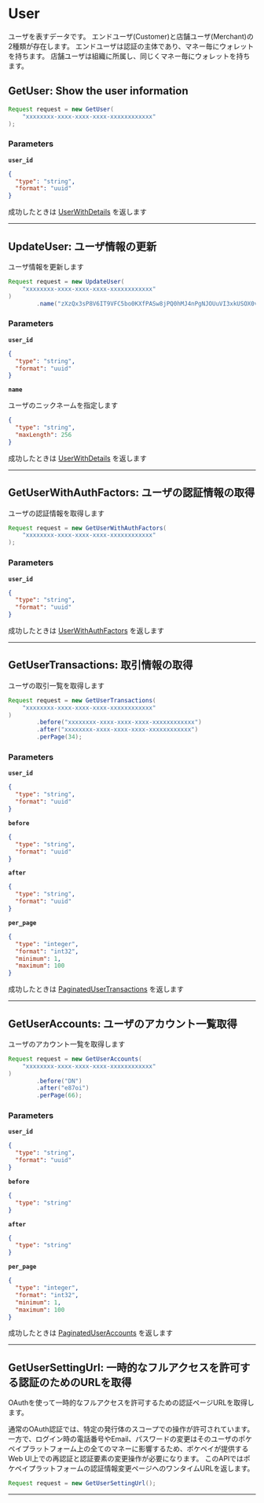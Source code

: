# User
ユーザを表すデータです。
エンドユーザ(Customer)と店舗ユーザ(Merchant)の2種類が存在します。
エンドユーザは認証の主体であり、マネー毎にウォレットを持ちます。
店舗ユーザは組織に所属し、同じくマネー毎にウォレットを持ちます。


<a name="get-user"></a>
## GetUser: Show the user information

```java
Request request = new GetUser(
    "xxxxxxxx-xxxx-xxxx-xxxx-xxxxxxxxxxxx"
);

```



### Parameters
**`user_id`** 
  


```json
{
  "type": "string",
  "format": "uuid"
}
```



成功したときは
[UserWithDetails](./responses.md#user-with-details)
を返します



---


<a name="update-user"></a>
## UpdateUser: ユーザ情報の更新
ユーザ情報を更新します

```java
Request request = new UpdateUser(
    "xxxxxxxx-xxxx-xxxx-xxxx-xxxxxxxxxxxx"
)
        .name("zXzQx3sP8V6IT9VFC5bo0KXfPASw8jPQ0hMJ4nPgNJOUuVI3xkUSOX0vTgyFK1FOp7pl9MWii2exAarzlUllrgsQZQAnUYeKIbZQuPYAKNLvTyMcIYlLoYSz5jRHNPv9LO3MtPyt1wTnktL8AYkBvD7caRgncONv8Kje2pUTWz"); // ニックネーム

```



### Parameters
**`user_id`** 
  


```json
{
  "type": "string",
  "format": "uuid"
}
```

**`name`** 
  

ユーザのニックネームを指定します

```json
{
  "type": "string",
  "maxLength": 256
}
```



成功したときは
[UserWithDetails](./responses.md#user-with-details)
を返します



---


<a name="get-user-with-auth-factors"></a>
## GetUserWithAuthFactors: ユーザの認証情報の取得
ユーザの認証情報を取得します

```java
Request request = new GetUserWithAuthFactors(
    "xxxxxxxx-xxxx-xxxx-xxxx-xxxxxxxxxxxx"
);

```



### Parameters
**`user_id`** 
  


```json
{
  "type": "string",
  "format": "uuid"
}
```



成功したときは
[UserWithAuthFactors](./responses.md#user-with-auth-factors)
を返します



---


<a name="get-user-transactions"></a>
## GetUserTransactions: 取引情報の取得
ユーザの取引一覧を取得します

```java
Request request = new GetUserTransactions(
    "xxxxxxxx-xxxx-xxxx-xxxx-xxxxxxxxxxxx"
)
        .before("xxxxxxxx-xxxx-xxxx-xxxx-xxxxxxxxxxxx")
        .after("xxxxxxxx-xxxx-xxxx-xxxx-xxxxxxxxxxxx")
        .perPage(34);

```



### Parameters
**`user_id`** 
  


```json
{
  "type": "string",
  "format": "uuid"
}
```

**`before`** 
  


```json
{
  "type": "string",
  "format": "uuid"
}
```

**`after`** 
  


```json
{
  "type": "string",
  "format": "uuid"
}
```

**`per_page`** 
  


```json
{
  "type": "integer",
  "format": "int32",
  "minimum": 1,
  "maximum": 100
}
```



成功したときは
[PaginatedUserTransactions](./responses.md#paginated-user-transactions)
を返します



---


<a name="get-user-accounts"></a>
## GetUserAccounts: ユーザのアカウント一覧取得
ユーザのアカウント一覧を取得します

```java
Request request = new GetUserAccounts(
    "xxxxxxxx-xxxx-xxxx-xxxx-xxxxxxxxxxxx"
)
        .before("DN")
        .after("e87oi")
        .perPage(66);

```



### Parameters
**`user_id`** 
  


```json
{
  "type": "string",
  "format": "uuid"
}
```

**`before`** 
  


```json
{
  "type": "string"
}
```

**`after`** 
  


```json
{
  "type": "string"
}
```

**`per_page`** 
  


```json
{
  "type": "integer",
  "format": "int32",
  "minimum": 1,
  "maximum": 100
}
```



成功したときは
[PaginatedUserAccounts](./responses.md#paginated-user-accounts)
を返します



---


<a name="get-user-setting-url"></a>
## GetUserSettingUrl: 一時的なフルアクセスを許可する認証のためのURLを取得
OAuthを使って一時的なフルアクセスを許可するための認証ページURLを取得します。

通常のOAuth認証では、特定の発行体のスコープでの操作が許可されています。
一方で、ログイン時の電話番号やEmail、パスワードの変更はそのユーザのポケペイプラットフォーム上の全てのマネーに影響するため、ポケペイが提供するWeb UI上での再認証と認証要素の変更操作が必要になります。
このAPIではポケペイプラットフォームの認証情報変更ページへのワンタイムURLを返します。

```java
Request request = new GetUserSettingUrl();

```









---



